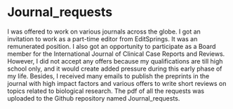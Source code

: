 # Journal_requests

I was offered to work on various journals across the globe. I got an invitation to work as a part-time editor from EditSprings. It was an remunerated 
position. I also got an opportunity to participate as a Board member for the International Journal of Clinical Case Reports and Reviews. However, I 
did not accept any offers because my qualifications are till high school only, and it would create added pressure during this early phase of my life.
Besides, I received many emails to publish the preprints in the journal with high impact factors and various offers to write short reviews on topics
related to biological research. The pdf of all the requests was uploaded to the Github repository named Journal_requests.
